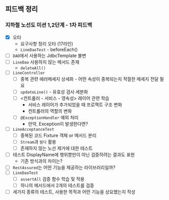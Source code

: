 ## 피드백 정리

### 지하철 노선도 미션 1,2단계 - 1차 피드백

- [x] 오타
    - 요구사항 정리 오타 (17라인)
    - `LineDaoTest` - beforeEach()
- [ ] `DAO`에서 사용하는 JdbcTemplate 불변
- [ ] `LineDao` 사용하지 않는 메서드 존재
    - `deleteAll()`
- [ ] `LineController`
    - [ ] 중복 관련 에러메세지 상세화 - 어떤 속성이 중복되는지 적절한 메세지 전달 필요
    - [ ] `updateLine()` - 유효성 검사 세분화
    - [ ] <컨트롤러 - 서비스 - 영속성> 레이어 관련 학습
        - 서비스 레이어가 추가되었을 때 프로젝트 구조 변화
        - 컨트롤러의 역할의 변화
    - [ ] `@ExceptionHandler` 예외 처리
        - 만약, Exception이 발생한다면?
- [ ] `LineAcceptanceTest`
    - [ ] 중복된 코드 Fixture 객체 or 메서드 분리
    - [ ] `Stream`과 `람다` 활용
    - [ ] 존재하지 않는 노선 제거에 대한 테스트
- [ ] 테스트 DisplayName에 행위뿐만이 아닌 검증하려는 결과도 표현
    - 기존 방식과의 차이는?
- [ ] `RestAssured`는 어떤 기능을 제공하는 라이브러리일까?
- [ ] `LineDaoTest`
    - [ ] `assertAll` 검증 함수 학습 및 적용
    - [ ] 하나의 메서드에서 2개의 테스트를 검증
- [ ] 세가지 종류의 테스트, 사용한 목적과 어떤 기능을 상요했는지 작성
